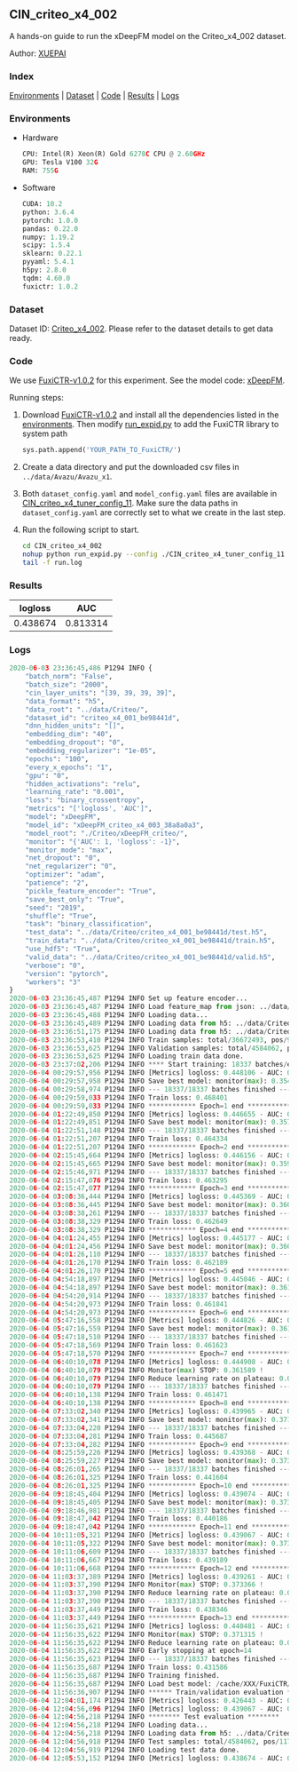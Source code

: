 ## CIN_criteo_x4_002

A hands-on guide to run the xDeepFM model on the Criteo_x4_002 dataset.

Author: [XUEPAI](https://github.com/xue-pai)

### Index
[Environments](#Environments) | [Dataset](#Dataset) | [Code](#Code) | [Results](#Results) | [Logs](#Logs)

### Environments
+ Hardware

  ```python
  CPU: Intel(R) Xeon(R) Gold 6278C CPU @ 2.60GHz
  GPU: Tesla V100 32G
  RAM: 755G

  ```

+ Software

  ```python
  CUDA: 10.2
  python: 3.6.4
  pytorch: 1.0.0
  pandas: 0.22.0
  numpy: 1.19.2
  scipy: 1.5.4
  sklearn: 0.22.1
  pyyaml: 5.4.1
  h5py: 2.8.0
  tqdm: 4.60.0
  fuxictr: 1.0.2
  ```

### Dataset
Dataset ID: [Criteo_x4_002](https://github.com/openbenchmark/BARS/blob/master/ctr_prediction/datasets/Criteo/README.md#Criteo_x4_002). Please refer to the dataset details to get data ready.

### Code

We use [FuxiCTR-v1.0.2](https://github.com/xue-pai/FuxiCTR/tree/v1.0.2) for this experiment. See the model code: [xDeepFM](https://github.com/xue-pai/FuxiCTR/blob/v1.0.2/fuxictr/pytorch/models/xDeepFM.py).

Running steps:

1. Download [FuxiCTR-v1.0.2](https://github.com/xue-pai/FuxiCTR/archive/refs/tags/v1.0.2.zip) and install all the dependencies listed in the [environments](#environments). Then modify [run_expid.py](./run_expid.py#L5) to add the FuxiCTR library to system path
    
    ```python
    sys.path.append('YOUR_PATH_TO_FuxiCTR/')
    ```

2. Create a data directory and put the downloaded csv files in `../data/Avazu/Avazu_x1`.

3. Both `dataset_config.yaml` and `model_config.yaml` files are available in [CIN_criteo_x4_tuner_config_11](./CIN_criteo_x4_tuner_config_11). Make sure the data paths in `dataset_config.yaml` are correctly set to what we create in the last step.

4. Run the following script to start.

    ```bash
    cd CIN_criteo_x4_002
    nohup python run_expid.py --config ./CIN_criteo_x4_tuner_config_11 --expid xDeepFM_criteo_x4_003_444046bd --gpu 0 > run.log &
    tail -f run.log
    ```

### Results

| logloss | AUC  |
|:--------------------:|:--------------------:|
| 0.438674 | 0.813314  |


### Logs
```python
2020-06-03 23:36:45,486 P1294 INFO {
    "batch_norm": "False",
    "batch_size": "2000",
    "cin_layer_units": "[39, 39, 39, 39]",
    "data_format": "h5",
    "data_root": "../data/Criteo/",
    "dataset_id": "criteo_x4_001_be98441d",
    "dnn_hidden_units": "[]",
    "embedding_dim": "40",
    "embedding_dropout": "0",
    "embedding_regularizer": "1e-05",
    "epochs": "100",
    "every_x_epochs": "1",
    "gpu": "0",
    "hidden_activations": "relu",
    "learning_rate": "0.001",
    "loss": "binary_crossentropy",
    "metrics": "['logloss', 'AUC']",
    "model": "xDeepFM",
    "model_id": "xDeepFM_criteo_x4_003_38a8a0a3",
    "model_root": "./Criteo/xDeepFM_criteo/",
    "monitor": "{'AUC': 1, 'logloss': -1}",
    "monitor_mode": "max",
    "net_dropout": "0",
    "net_regularizer": "0",
    "optimizer": "adam",
    "patience": "2",
    "pickle_feature_encoder": "True",
    "save_best_only": "True",
    "seed": "2019",
    "shuffle": "True",
    "task": "binary_classification",
    "test_data": "../data/Criteo/criteo_x4_001_be98441d/test.h5",
    "train_data": "../data/Criteo/criteo_x4_001_be98441d/train.h5",
    "use_hdf5": "True",
    "valid_data": "../data/Criteo/criteo_x4_001_be98441d/valid.h5",
    "verbose": "0",
    "version": "pytorch",
    "workers": "3"
}
2020-06-03 23:36:45,487 P1294 INFO Set up feature encoder...
2020-06-03 23:36:45,487 P1294 INFO Load feature_map from json: ../data/Criteo/criteo_x4_001_be98441d/feature_map.json
2020-06-03 23:36:45,488 P1294 INFO Loading data...
2020-06-03 23:36:45,489 P1294 INFO Loading data from h5: ../data/Criteo/criteo_x4_001_be98441d/train.h5
2020-06-03 23:36:51,175 P1294 INFO Loading data from h5: ../data/Criteo/criteo_x4_001_be98441d/valid.h5
2020-06-03 23:36:53,410 P1294 INFO Train samples: total/36672493, pos/9396350, neg/27276143, ratio/25.62%
2020-06-03 23:36:53,625 P1294 INFO Validation samples: total/4584062, pos/1174544, neg/3409518, ratio/25.62%
2020-06-03 23:36:53,625 P1294 INFO Loading train data done.
2020-06-03 23:37:02,206 P1294 INFO **** Start training: 18337 batches/epoch ****
2020-06-04 00:29:57,956 P1294 INFO [Metrics] logloss: 0.448106 - AUC: 0.802993
2020-06-04 00:29:57,958 P1294 INFO Save best model: monitor(max): 0.354887
2020-06-04 00:29:58,974 P1294 INFO --- 18337/18337 batches finished ---
2020-06-04 00:29:59,033 P1294 INFO Train loss: 0.468401
2020-06-04 00:29:59,033 P1294 INFO ************ Epoch=1 end ************
2020-06-04 01:22:49,850 P1294 INFO [Metrics] logloss: 0.446655 - AUC: 0.804574
2020-06-04 01:22:49,851 P1294 INFO Save best model: monitor(max): 0.357919
2020-06-04 01:22:51,148 P1294 INFO --- 18337/18337 batches finished ---
2020-06-04 01:22:51,207 P1294 INFO Train loss: 0.464334
2020-06-04 01:22:51,207 P1294 INFO ************ Epoch=2 end ************
2020-06-04 02:15:45,664 P1294 INFO [Metrics] logloss: 0.446156 - AUC: 0.805324
2020-06-04 02:15:45,665 P1294 INFO Save best model: monitor(max): 0.359168
2020-06-04 02:15:46,971 P1294 INFO --- 18337/18337 batches finished ---
2020-06-04 02:15:47,076 P1294 INFO Train loss: 0.463295
2020-06-04 02:15:47,077 P1294 INFO ************ Epoch=3 end ************
2020-06-04 03:08:36,444 P1294 INFO [Metrics] logloss: 0.445369 - AUC: 0.805815
2020-06-04 03:08:36,445 P1294 INFO Save best model: monitor(max): 0.360446
2020-06-04 03:08:38,261 P1294 INFO --- 18337/18337 batches finished ---
2020-06-04 03:08:38,329 P1294 INFO Train loss: 0.462649
2020-06-04 03:08:38,329 P1294 INFO ************ Epoch=4 end ************
2020-06-04 04:01:24,455 P1294 INFO [Metrics] logloss: 0.445177 - AUC: 0.806047
2020-06-04 04:01:24,456 P1294 INFO Save best model: monitor(max): 0.360870
2020-06-04 04:01:26,110 P1294 INFO --- 18337/18337 batches finished ---
2020-06-04 04:01:26,170 P1294 INFO Train loss: 0.462189
2020-06-04 04:01:26,170 P1294 INFO ************ Epoch=5 end ************
2020-06-04 04:54:18,897 P1294 INFO [Metrics] logloss: 0.445046 - AUC: 0.806202
2020-06-04 04:54:18,897 P1294 INFO Save best model: monitor(max): 0.361155
2020-06-04 04:54:20,914 P1294 INFO --- 18337/18337 batches finished ---
2020-06-04 04:54:20,973 P1294 INFO Train loss: 0.461841
2020-06-04 04:54:20,973 P1294 INFO ************ Epoch=6 end ************
2020-06-04 05:47:16,558 P1294 INFO [Metrics] logloss: 0.444826 - AUC: 0.806579
2020-06-04 05:47:16,559 P1294 INFO Save best model: monitor(max): 0.361753
2020-06-04 05:47:18,510 P1294 INFO --- 18337/18337 batches finished ---
2020-06-04 05:47:18,569 P1294 INFO Train loss: 0.461623
2020-06-04 05:47:18,570 P1294 INFO ************ Epoch=7 end ************
2020-06-04 06:40:10,078 P1294 INFO [Metrics] logloss: 0.444908 - AUC: 0.806497
2020-06-04 06:40:10,079 P1294 INFO Monitor(max) STOP: 0.361589 !
2020-06-04 06:40:10,079 P1294 INFO Reduce learning rate on plateau: 0.000100
2020-06-04 06:40:10,079 P1294 INFO --- 18337/18337 batches finished ---
2020-06-04 06:40:10,138 P1294 INFO Train loss: 0.461471
2020-06-04 06:40:10,138 P1294 INFO ************ Epoch=8 end ************
2020-06-04 07:33:02,340 P1294 INFO [Metrics] logloss: 0.439965 - AUC: 0.811777
2020-06-04 07:33:02,341 P1294 INFO Save best model: monitor(max): 0.371812
2020-06-04 07:33:04,220 P1294 INFO --- 18337/18337 batches finished ---
2020-06-04 07:33:04,281 P1294 INFO Train loss: 0.445687
2020-06-04 07:33:04,282 P1294 INFO ************ Epoch=9 end ************
2020-06-04 08:25:59,226 P1294 INFO [Metrics] logloss: 0.439368 - AUC: 0.812456
2020-06-04 08:25:59,227 P1294 INFO Save best model: monitor(max): 0.373089
2020-06-04 08:26:01,265 P1294 INFO --- 18337/18337 batches finished ---
2020-06-04 08:26:01,325 P1294 INFO Train loss: 0.441604
2020-06-04 08:26:01,325 P1294 INFO ************ Epoch=10 end ************
2020-06-04 09:18:45,404 P1294 INFO [Metrics] logloss: 0.439074 - AUC: 0.812778
2020-06-04 09:18:45,405 P1294 INFO Save best model: monitor(max): 0.373705
2020-06-04 09:18:46,981 P1294 INFO --- 18337/18337 batches finished ---
2020-06-04 09:18:47,042 P1294 INFO Train loss: 0.440186
2020-06-04 09:18:47,042 P1294 INFO ************ Epoch=11 end ************
2020-06-04 10:11:05,321 P1294 INFO [Metrics] logloss: 0.439067 - AUC: 0.812865
2020-06-04 10:11:05,322 P1294 INFO Save best model: monitor(max): 0.373798
2020-06-04 10:11:06,609 P1294 INFO --- 18337/18337 batches finished ---
2020-06-04 10:11:06,667 P1294 INFO Train loss: 0.439189
2020-06-04 10:11:06,668 P1294 INFO ************ Epoch=12 end ************
2020-06-04 11:03:37,389 P1294 INFO [Metrics] logloss: 0.439261 - AUC: 0.812627
2020-06-04 11:03:37,390 P1294 INFO Monitor(max) STOP: 0.373366 !
2020-06-04 11:03:37,390 P1294 INFO Reduce learning rate on plateau: 0.000010
2020-06-04 11:03:37,390 P1294 INFO --- 18337/18337 batches finished ---
2020-06-04 11:03:37,449 P1294 INFO Train loss: 0.438346
2020-06-04 11:03:37,449 P1294 INFO ************ Epoch=13 end ************
2020-06-04 11:56:35,621 P1294 INFO [Metrics] logloss: 0.440481 - AUC: 0.811797
2020-06-04 11:56:35,622 P1294 INFO Monitor(max) STOP: 0.371315 !
2020-06-04 11:56:35,622 P1294 INFO Reduce learning rate on plateau: 0.000001
2020-06-04 11:56:35,622 P1294 INFO Early stopping at epoch=14
2020-06-04 11:56:35,623 P1294 INFO --- 18337/18337 batches finished ---
2020-06-04 11:56:35,687 P1294 INFO Train loss: 0.431586
2020-06-04 11:56:35,687 P1294 INFO Training finished.
2020-06-04 11:56:35,687 P1294 INFO Load best model: /cache/XXX/FuxiCTR/benchmarks/Criteo/xDeepFM_criteo/criteo_x4_001_be98441d/xDeepFM_criteo_x4_003_38a8a0a3_model.ckpt
2020-06-04 11:56:36,907 P1294 INFO ****** Train/validation evaluation ******
2020-06-04 12:04:01,174 P1294 INFO [Metrics] logloss: 0.426443 - AUC: 0.825969
2020-06-04 12:04:56,096 P1294 INFO [Metrics] logloss: 0.439067 - AUC: 0.812865
2020-06-04 12:04:56,218 P1294 INFO ******** Test evaluation ********
2020-06-04 12:04:56,218 P1294 INFO Loading data...
2020-06-04 12:04:56,218 P1294 INFO Loading data from h5: ../data/Criteo/criteo_x4_001_be98441d/test.h5
2020-06-04 12:04:56,918 P1294 INFO Test samples: total/4584062, pos/1174544, neg/3409518, ratio/25.62%
2020-06-04 12:04:56,919 P1294 INFO Loading test data done.
2020-06-04 12:05:53,152 P1294 INFO [Metrics] logloss: 0.438674 - AUC: 0.813314

```
